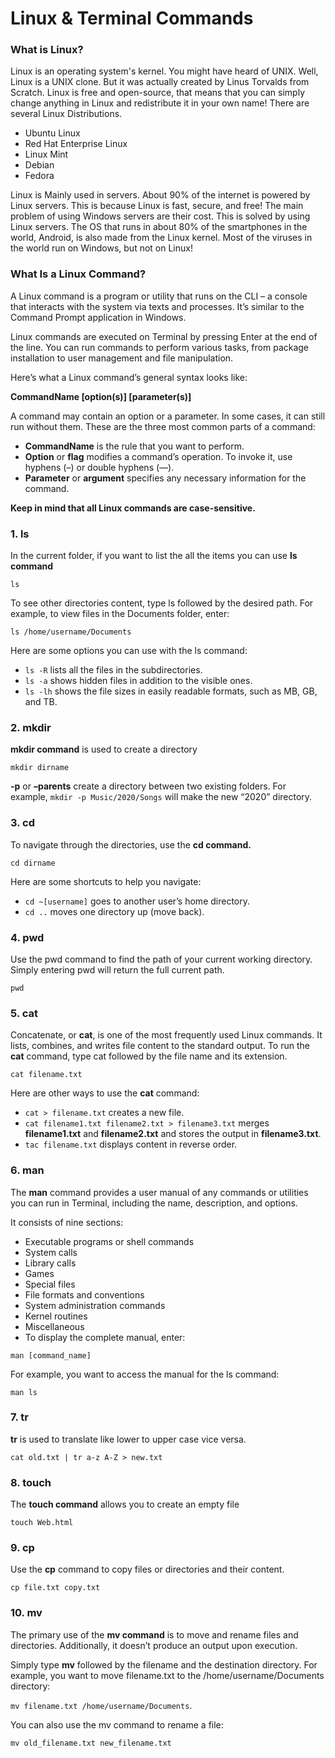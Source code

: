 # Linux & Terminal Commands

### What is Linux?

Linux is an operating system's kernel. You might have heard of UNIX. Well, Linux is a UNIX clone. But it was actually created by Linus Torvalds from Scratch. Linux is free and open-source, that means that you can simply change anything in Linux and redistribute it in your own name! There are several Linux Distributions.

- Ubuntu Linux
- Red Hat Enterprise Linux
- Linux Mint
- Debian
- Fedora

Linux is Mainly used in servers. About 90% of the internet is powered by Linux servers. This is because Linux is fast, secure, and free! The main problem of using Windows servers are their cost. This is solved by using Linux servers. The OS that runs in about 80% of the smartphones in the world, Android, is also made from the Linux kernel. Most of the viruses in the world run on Windows, but not on Linux!

### What Is a Linux Command?

A Linux command is a program or utility that runs on the CLI – a console that interacts with the system via texts and processes. It’s similar to the Command Prompt application in Windows.

Linux commands are executed on Terminal by pressing Enter at the end of the line. You can run commands to perform various tasks, from package installation to user management and file manipulation.

Here’s what a Linux command’s general syntax looks like:

**CommandName [option(s)] [parameter(s)]**

A command may contain an option or a parameter. In some cases, it can still run without them. These are the three most common parts of a command:

- **CommandName** is the rule that you want to perform.
- **Option** or **flag** modifies a command’s operation. To invoke it, use hyphens (–) or double hyphens (—).
- **Parameter** or **argument** specifies any necessary information for the command.

**Keep in mind that all Linux commands are case-sensitive.**

### 1. ls

In the current folder, if you want to list the all the items you can use **ls command**

`ls`

To see other directories content, type ls followed by the desired path. For example, to view files in the Documents folder, enter:

`ls /home/username/Documents`

Here are some options you can use with the ls command:

- `ls -R` lists all the files in the subdirectories.
- `ls -a` shows hidden files in addition to the visible ones.
- `ls -lh` shows the file sizes in easily readable formats, such as MB, GB, and TB.

### 2. mkdir

**mkdir command** is used to create a directory

`mkdir dirname`

**-p** or **–parents** create a directory between two existing folders. For example, `mkdir -p Music/2020/Songs` will make the new “2020” directory.

### 3. cd

To navigate through the directories, use the **cd command.**

`cd dirname`

Here are some shortcuts to help you navigate:

- `cd ~[username]` goes to another user’s home directory.
- `cd ..` moves one directory up (move back).

### 4. pwd

Use the pwd command to find the path of your current working directory. Simply entering pwd will return the full current path.

`pwd`

### 5. cat

Concatenate, or **cat**, is one of the most frequently used Linux commands. It lists, combines, and writes file content to the standard output. To run the **cat** command, type cat followed by the file name and its extension.

`cat filename.txt`

Here are other ways to use the **cat** command:

- `cat > filename.txt` creates a new file.
- `cat filename1.txt filename2.txt > filename3.txt` merges **filename1.txt** and **filename2.txt** and stores the output in **filename3.txt**.
- `tac filename.txt` displays content in reverse order.

### 6. man

The **man** command provides a user manual of any commands or utilities you can run in Terminal, including the name, description, and options.

It consists of nine sections:

- Executable programs or shell commands
- System calls
- Library calls
- Games
- Special files
- File formats and conventions
- System administration commands
- Kernel routines
- Miscellaneous
- To display the complete manual, enter:

`man [command_name]`

For example, you want to access the manual for the ls command:

`man ls`

### 7. tr

**tr** is used to translate like lower to upper case vice versa.

`cat old.txt | tr a-z A-Z > new.txt`

### 8. touch

The **touch command** allows you to create an empty file

`touch Web.html`

### 9. cp

Use the **cp** command to copy files or directories and their content.

`cp file.txt copy.txt`

### 10. mv

The primary use of the **mv command** is to move and rename files and directories. Additionally, it doesn’t produce an output upon execution.

Simply type **mv** followed by the filename and the destination directory. For example, you want to move filename.txt to the /home/username/Documents directory:

`mv filename.txt /home/username/Documents`.

You can also use the mv command to rename a file:

`mv old_filename.txt new_filename.txt`
